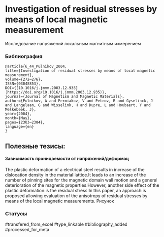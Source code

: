 # Investigation of residual stresses by means of local magnetic measurement

Исследование напряжений локальным магнитным измерением

### Библиография
```
@article{6_44_Pulnikov_2004,
title={Investigation of residual stresses by means of local magnetic measurement},
volume={272–276},
ISSN={03048853},
DOI={[10.1016/j.jmmm.2003.12.935](https://doi.org/10.1016/j.jmmm.2003.12.935)},
journal={Journal of Magnetism and Magnetic Materials},
author={Pulnikov, A and Permiakov, V and Petrov, R and Gyselinck, J and Langelaan, G and Wisselink, H and Dupre, L and Houbaert, Y and Melkebeek, J},
year={2004},
month={May},
pages={2303–2304},
language={en}
}
```

## Полезные тезисы:

#### Зависимость проницаемости от напряжений/деформац
The plastic deformation of a electrical steel results in increase of the dislocation density in the material lattice.It leads
to an increase of the number of pinning sites for the magnetic domain wall motion and a general deterioration of the
magnetic properties.However, another side effect of the plastic deformation is the residual stress.In this paper, an
approach is proposed allowing evaluation of the anisotropy of residual stresses by means of the local magnetic
measurements.
Рисунок

### Статусы
#transfered_from_excel 
#type_linkable 
#bibliography_added
#processed_for_meta
